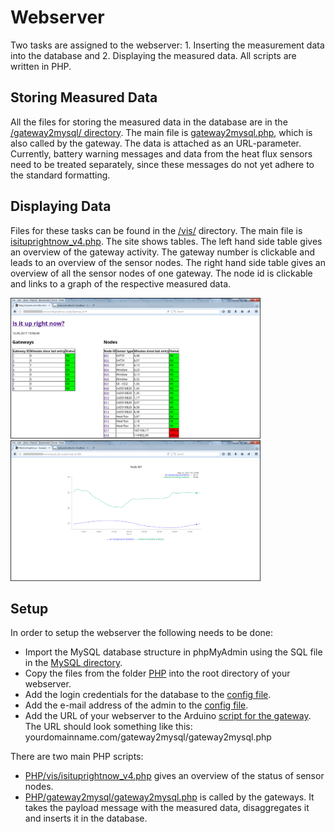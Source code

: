 # Webserver
Two tasks are assigned to the webserver: 1. Inserting the measurement data into the database and 2. Displaying the measured data. All scripts are written in PHP.

## Storing Measured Data
All the files for storing the measured data in the database are in the [/gateway2mysql/ directory](PHP/gateway2mysql/). The main file is [gateway2mysql.php](PHP/gateway2mysql/gateway2mysql.php), which is also called by the gateway. The data is attached as an URL-parameter.
Currently, battery warning messages and data from the heat flux sensors need to be treated separately, since these messages do not yet adhere to the standard formatting. 

## Displaying Data
Files for these tasks can be found in the [/vis/](PHP/vis/) directory. The main file is [isituprightnow_v4.php](PHP/vis/isituprightnow_v4.php). The site shows tables. The left hand side table gives an overview of the gateway activity. The gateway number is clickable and leads to an overview of the sensor nodes. The right hand side table gives an overview of all the sensor nodes of one gateway. The node id is clickable and links to a graph of the respective measured data.

<img src="Images/isituprightnow.png" alt="Table" width="400" height="225"> <img src="Images/data_graph_example.png" alt="Graph" width="400" height="225">

## Setup
In order to setup the webserver the following needs to be done: 
* Import the MySQL database structure in phpMyAdmin using the SQL file in the [MySQL directory](MySQL).
* Copy the files from the folder [PHP](PHP) into the root directory of your webserver.
* Add the login credentials for the database to the [config file](PHP/config.php).
* Add the e-mail address of the admin to the [config file](PHP/config.php).
* Add the URL of your webserver to the Arduino [script for the gateway](../Gateway/Arduino). The URL should look something like this: yourdomainname.com/gateway2mysql/gateway2mysql.php

There are two main PHP scripts:
* [PHP/vis/isituprightnow_v4.php](PHP/vis/isituprightnow_v4.php) gives an overview of the status of sensor nodes.
* [PHP/gateway2mysql/gateway2mysql.php](PHP/gateway2mysql/gateway2mysql.php) is called by the gateways. It takes the payload message with the measured data, disaggregates it and inserts it in the database.
